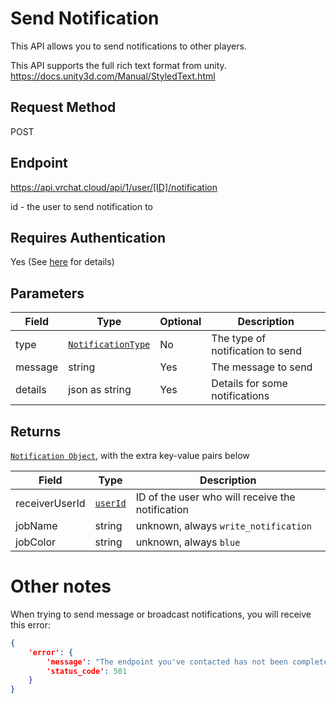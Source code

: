 # Send Notification

This API allows you to send notifications to other players.

This API supports the full rich text format from unity.
https://docs.unity3d.com/Manual/StyledText.html

## Request Method
POST

## Endpoint
https://api.vrchat.cloud/api/1/user/[ID]/notification

id - the user to send notification to

## Requires Authentication
Yes (See [here](Authorization.md) for details)

## Parameters

Field | Type | Optional | Description
------|------|----------|------------
type | [`NotificationType`]("Objects/Notification.md?id=notification") | No | The type of notification to send
message | string | Yes | The message to send
details | json as string | Yes | Details for some notifications

## Returns

[`Notification Object`](Objects/Notification?id=notification-object), with the extra key-value pairs below

Field | Type | Description
------|------|------------
receiverUserId | [`userId`](Objects/User?id=user-object) | ID of the user who will receive the notification
jobName | string | unknown, always `write_notification`
jobColor | string | unknown, always `blue`

# Other notes

When trying to send message or broadcast notifications, you will receive this error:

```json
{
    'error': {
        'message': "The endpoint you've contacted has not been completed, yet.",
        'status_code': 501
    }
}
```
